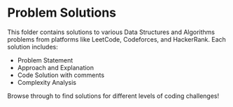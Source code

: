 # Problem Solutions

This folder contains solutions to various Data Structures and Algorithms problems from platforms like LeetCode, Codeforces, and HackerRank. Each solution includes:

- Problem Statement
- Approach and Explanation
- Code Solution with comments
- Complexity Analysis

Browse through to find solutions for different levels of coding challenges!

